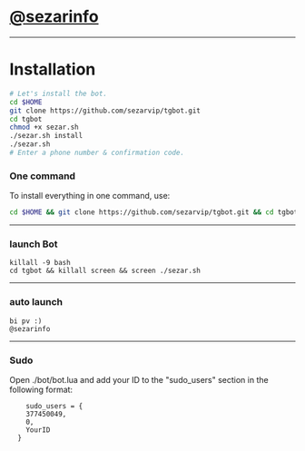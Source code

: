 # [@sezarinfo](https://telegram.me/sezarinfo)


* * *


# Installation

```sh
# Let's install the bot.
cd $HOME
git clone https://github.com/sezarvip/tgbot.git
cd tgbot
chmod +x sezar.sh
./sezar.sh install
./sezar.sh 
# Enter a phone number & confirmation code.
```
### One command
To install everything in one command, use:
```sh
cd $HOME && git clone https://github.com/sezarvip/tgbot.git && cd tgbot && chmod +x sezar.sh && ./sezar.sh install && ./sezar.sh
```

* * *

### launch Bot

```
killall -9 bash
cd tgbot && killall screen && screen ./sezar.sh
```

* * *


### auto launch 
```
bi pv :)
@sezarinfo
```

* * *


### Sudo

Open ./bot/bot.lua and add your ID to the "sudo_users" section in the following format:
```
    sudo_users = {
    377450049,
    0,
    YourID
  }
